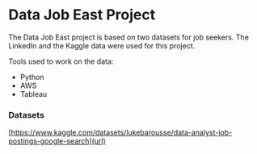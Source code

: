 # Data Job East Project

The Data Job East project is based on two datasets for job seekers. The LinkedIn and the Kaggle data were used for this project.

Tools used to work on the data:
- Python
- AWS
- Tableau

### Datasets

[https://www.kaggle.com/datasets/lukebarousse/data-analyst-job-postings-google-search](url)
